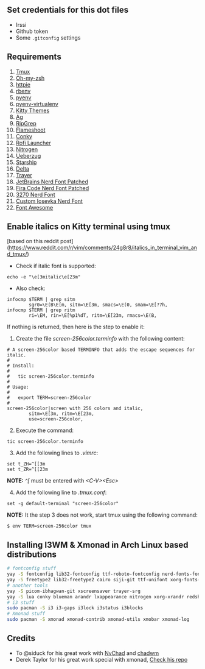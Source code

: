 ## Set credentials for this dot files

* Irssi
* Github token
* Some `.gitconfig` settings

## Requirements

1. [Tmux](https://github.com/gpakosz/.tmux)
2. [Oh-my-zsh](https://github.com/robbyrussell/oh-my-zsh)
3. [httpie](https://httpie.org/)
4. [rbenv](https://github.com/rbenv/rbenv)
5. [pyenv](https://github.com/pyenv/pyenv)
6. [pyenv-virtualenv](https://github.com/pyenv/pyenv-virtualenv)
7. [Kitty Themes](https://github.com/dexpota/kitty-themes)
8. [Ag](https://github.com/ggreer/the_silver_searcher)
9. [RipGrep](https://github.com/BurntSushi/ripgrep)
12. [Flameshoot](https://github.com/flameshot-org/flameshot)
12. [Conky](https://github.com/brndnmtthws/conky)
13. [Rofi Launcher](https://github.com/davatorium/rofi)
14. [Nitrogen](https://github.com/l3ib/nitrogen)
15. [Ueberzug](https://github.com/seebye/ueberzug)
16. [Starship](https://starship.rs/)
17. [Delta](https://github.com/dandavison/delta)
18. [Trayer](https://github.com/sargon/trayer-srg)
19. [JetBrains Nerd Font Patched](https://github.com/ryanoasis/nerd-fonts/releases/download/v2.2.2/JetBrainsMono.zip)
20. [Fira Code Nerd Font Patched](https://github.com/ryanoasis/nerd-fonts/releases/download/v2.2.2/FiraCode.zip)
21. [3270 Nerd Font](https://github.com/ryanoasis/nerd-fonts/releases/download/v2.2.2/3270.zip)
21. [Custom Iosevka Nerd Font](https://github.com/awnion/custom-iosevka-nerd-font)
22. [Font Awesome](https://github.com/FortAwesome/Font-Awesome)


## Enable italics on Kitty terminal using tmux

[based on this reddit post] (https://www.reddit.com/r/vim/comments/24g8r8/italics_in_terminal_vim_and_tmux/)

* Check if italic font is supported:
```
echo -e "\e[3mitalic\e[23m"
```

* Also check:
```
infocmp $TERM | grep sitm
        sgr0=\E(B\E[m, sitm=\E[3m, smacs=\E(0, smam=\E[?7h,
infocmp $TERM | grep ritm
        ri=\EM, rin=\E[%p1%dT, ritm=\E[23m, rmacs=\E(B,
```

If nothing is returned, then here is the step to enable it:
1. Create the file *screen-256color.terminfo* with the following content:
```
# A screen-256color based TERMINFO that adds the escape sequences for italic.
#
# Install:
#
#   tic screen-256color.terminfo
#
# Usage:
#
#   export TERM=screen-256color
#
screen-256color|screen with 256 colors and italic,
        sitm=\E[3m, ritm=\E[23m,
        use=screen-256color,
```
2. Execute the command:
```
tic screen-256color.terminfo
```
3. Add the following lines to *.vimrc*:
```
set t_ZH=^[[3m
set t_ZR=^[[23m
```
**NOTE:** *^[* must be entered with *\<C-V\>\<Esc\>*

4. Add the following line to *.tmux.conf*:
```
set -g default-terminal "screen-256color"
```
**NOTE:** It the step 3 does not work, start tmux using the following command:
```
$ env TERM=screen-256color tmux
```

## Installing I3WM & Xmonad in Arch Linux based distributions

```bash
# fontconfig stuff
yay -S fontconfig lib32-fontconfig ttf-roboto-fontconfig nerd-fonts-fontconfig
yay -S freetype2 lib32-freetype2 cairo siji-git ttf-unifont xorg-fonts-misc ttf-font-awesome
# another tools
yay -S picom-ibhagwan-git xscreensaver trayer-srg
yay -S lua conky blueman arandr lxappearance nitrogen xorg-xrandr redshift acpi parcellite
# i3 stuff
sudo pacman -S i3 i3-gaps i3lock i3status i3blocks
# Xmonad stuff
sudo pacman -S xmonad xmonad-contrib xmonad-utils xmobar xmonad-log
```

## Credits

- To @siduck for his great work with [NvChad](https://github.com/NvChad/NvChad) and [chadwm](https://github.com/siduck/chadwm)
- Derek Taylor for his great work special with xmonad, [Check his repo](https://gitlab.com/dwt1/dotfiles)
